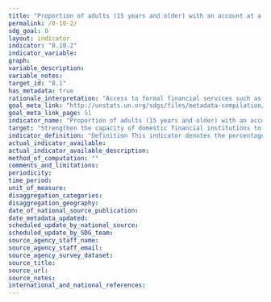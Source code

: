 ```yaml
---
title: "Proportion of adults (15 years and older) with an account at a bank or other financial institution or with a mobile-money-service provider"
permalink: /8-10-2/
sdg_goal: 8
layout: indicator
indicator: "8.10.2"
indicator_variable: 
graph: 
variable_description: 
variable_notes: 
target_id: "8.1"
has_metadata: true
rationale_interpretation: "Access to formal financial services such as savings, insurance, payments, credit and remittances is essential to the ability of people'regardless of income level, gender, age, education or where they live'to manage their lives, build their futures, and grow their businesses. Having access to an account is an important starting point for people to access a range of financial services."
goal_meta_link: "http://unstats.un.org/sdgs/files/metadata-compilation/Metadata-Goal-8.pdf"
goal_meta_link_page: 51
indicator_name: "Proportion of adults (15 years and older) with an account at a bank or other financial institution or with a mobile-money-service provider"
target: "Strengthen the capacity of domestic financial institutions to encourage and expand access to banking, insurance and financial services for all."
indicator_definition: "Definition This indicator denotes the percentage of respondents who report having an account (by themselves or together with someone else) at a bank or another type of financial institution; having a debit card in their own name; receiving wages, government transfers, or payments for agricultural products into an account or through a mobile phone at a financial institution in the past 12 months; paying utility bills or school fees from an account at a financial institution in the past 12 months; receiving wages or government transfers into a card in the past 12 months; or personally using a mobile phone to pay bills or to send or receive money through a GSM Association (GSMA) Mobile Money for the Unbanked (MMU) service in the past 12 months (% age 15+) Concepts Account (% age 15+): The percentage of respondents who report having an account (by themselves or together with someone else) at a bank or another type of financial institution (see definition for \"account at a financial institution\") or personally using a mobile money service in the past 12 months (see definition for \"mobile money account\")."
actual_indicator_available: 
actual_indicator_available_description: 
method_of_computation: ""
comments_and_limitations: 
periodicity: 
time_period: 
unit_of_measure: 
disaggregation_categories: 
disaggregation_geography: 
date_of_national_source_publication: 
date_metadata_updated: 
scheduled_update_by_national_source: 
scheduled_update_by_SDG_team: 
source_agency_staff_name: 
source_agency_staff_email: 
source_agency_survey_dataset: 
source_title: 
source_url: 
source_notes: 
international_and_national_references: 
---
```


